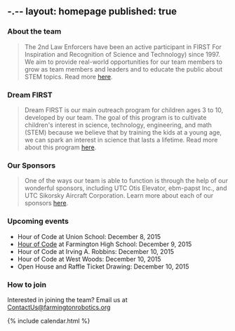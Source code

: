 -.--
layout: homepage
published: true
---
### About the team

>The 2nd Law Enforcers have been an active participant in FIRST For Inspiration and Recognition of Science and Technology) since 1997. We aim to provide real-world opportunities for our team members to grow as team members and leaders and to educate the public about STEM topics. Read more [here](http://farmingtonrobotics.org/about).

### Dream FIRST

>Dream FIRST is our main outreach program for children ages 3 to 10, developed by our team. The goal of this program is to cultivate children's interest in science, technology, engineering, and math (STEM) because we believe that by training the kids at a young age, we can spark an interest in science that lasts a lifetime. Read more about this program [here](http://farmingtonrobotics.org/dreamfirst).

### Our Sponsors

>One of the ways our team is able to function is through the help of our wonderful sponsors, including UTC Otis Elevator, ebm-papst Inc., and UTC Sikorsky Aircraft Corporation. Learn more about each of our sponsors [here](http://farmingtonrobotics.org/sponsors).

### Upcoming events

<ul>
  <li> Hour of Code at Union School: December 8, 2015</li>
  <li> <a href=http://farmingtonrobotics.org/hofc>Hour of Code</a> at Farmington High School: December 9, 2015</li>
  <li> Hour of Code at Irving A. Robbins: December 10, 2015</li>
  <li> Hour of Code at West Woods: December 10, 2015</li>
  <li> Open House and Raffle Ticket Drawing: December 10, 2015</li>
</ul>

### How to join

Interested in joining the team? Email us at <ContactUs@farmingtonrobotics.org>

{% include calendar.html %}
